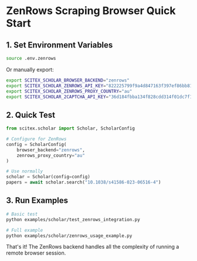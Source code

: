 # ZenRows Scraping Browser Quick Start

## 1. Set Environment Variables

```bash
source .env.zenrows
```

Or manually export:
```bash
export SCITEX_SCHOLAR_BROWSER_BACKEND="zenrows"
export SCITEX_SCHOLAR_ZENROWS_API_KEY="822225799f9a4d847163f397ef86bb81b3f5ceb5"
export SCITEX_SCHOLAR_ZENROWS_PROXY_COUNTRY="au"
export SCITEX_SCHOLAR_2CAPTCHA_API_KEY="36d184fbba134f828cdd314f01dc7f18"
```

## 2. Quick Test

```python
from scitex.scholar import Scholar, ScholarConfig

# Configure for ZenRows
config = ScholarConfig(
    browser_backend="zenrows",
    zenrows_proxy_country="au"
)

# Use normally
scholar = Scholar(config=config)
papers = await scholar.search("10.1038/s41586-023-06516-4")
```

## 3. Run Examples

```bash
# Basic test
python examples/scholar/test_zenrows_integration.py

# Full example
python examples/scholar/zenrows_usage_example.py
```

That's it! The ZenRows backend handles all the complexity of running a remote browser session.